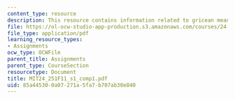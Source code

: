 ```yaml
---
content_type: resource
description: This resource contains information related to gricean meaning.
file: https://ol-ocw-studio-app-production.s3.amazonaws.com/courses/24-251-introduction-to-philosophy-of-language-fall-2011/85a445300a07271a5fa7b707ab30e840_MIT24_251F11_s1_comp1.pdf
file_type: application/pdf
learning_resource_types:
- Assignments
ocw_type: OCWFile
parent_title: Assignments
parent_type: CourseSection
resourcetype: Document
title: MIT24_251F11_s1_comp1.pdf
uid: 85a44530-0a07-271a-5fa7-b707ab30e840
---
```

